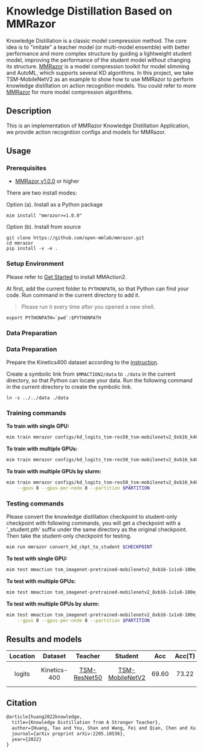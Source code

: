 # Knowledge Distillation Based on MMRazor

Knowledge Distillation is a classic model compression method. The core idea is to "imitate" a teacher model (or multi-model ensemble) with better performance and more complex structure by guiding a lightweight student model, improving the performance of the student model without changing its structure. [MMRazor](https://github.com/open-mmlab/mmrazor) is a model compression toolkit for model slimming and AutoML, which supports several KD algorithms. In this project, we take TSM-MobileNetV2 as an example to show how to use MMRazor to perform knowledge distillation on action recognition models. You could refer to more [MMRazor](https://github.com/open-mmlab/mmrazor) for more model compression algorithms.

## Description

This is an implementation of MMRazor Knowledge Distillation Application, we provide action recognition configs and models for MMRazor.

## Usage

### Prerequisites

- [MMRazor v1.0.0](https://github.com/open-mmlab/mmrazor/tree/v1.0.0) or higher

There are two install modes:

Option (a). Install as a Python package

```shell
mim install "mmrazor>=1.0.0"
```

Option (b). Install from source

```shell
git clone https://github.com/open-mmlab/mmrazor.git
cd mmrazor
pip install -v -e .
```

### Setup Environment

Please refer to [Get Started](https://mmaction2.readthedocs.io/en/latest/get_started/installation.html) to install MMAction2.

At first, add the current folder to `PYTHONPATH`, so that Python can find your code. Run command in the current directory to add it.

> Please run it every time after you opened a new shell.

```shell
export PYTHONPATH=`pwd`:$PYTHONPATH
```

### Data Preparation

### Data Preparation

Prepare the Kinetics400 dataset according to the [instruction](https://github.com/open-mmlab/mmaction2/blob/main/tools/data/kinetics/README.md).

Create a symbolic link from `$MMACTION2/data` to `./data` in the current directory, so that Python can locate your data. Run the following command in the current directory to create the symbolic link.

```shell
ln -s ../../data ./data
```

### Training commands

**To train with single GPU:**

```bash
mim train mmrazor configs/kd_logits_tsm-res50_tsm-mobilenetv2_8xb16_k400.py
```

**To train with multiple GPUs:**

```bash
mim train mmrazor configs/kd_logits_tsm-res50_tsm-mobilenetv2_8xb16_k400.py --launcher pytorch --gpus 8
```

**To train with multiple GPUs by slurm:**

```bash
mim train mmrazor configs/kd_logits_tsm-res50_tsm-mobilenetv2_8xb16_k400.py --launcher slurm \
    --gpus 8 --gpus-per-node 8 --partition $PARTITION
```

### Testing commands

Please convert the knowledge distillation checkpoint to student-only checkpoint with following commands, you will get a checkpoint with a '\_student.pth' suffix under the same directory as the original checkpoint. Then take the student-only checkpoint for testing.

```bash
mim run mmrazor convert_kd_ckpt_to_student $CHECKPOINT
```

**To test with single GPU:**

```bash
mim test mmaction tsm_imagenet-pretrained-mobilenetv2_8xb16-1x1x8-100e_kinetics400-rgb.py --checkpoint $CHECKPOINT
```

**To test with multiple GPUs:**

```bash
mim test mmaction tsm_imagenet-pretrained-mobilenetv2_8xb16-1x1x8-100e_kinetics400-rgb.py --checkpoint $CHECKPOINT --launcher pytorch --gpus 8
```

**To test with multiple GPUs by slurm:**

```bash
mim test mmaction tsm_imagenet-pretrained-mobilenetv2_8xb16-1x1x8-100e_kinetics400-rgb.py --checkpoint $CHECKPOINT --launcher slurm \
    --gpus 8 --gpus-per-node 8 --partition $PARTITION
```

## Results and models

| Location |   Dataset    |         Teacher         |      Student      |  Acc  | Acc(T) | Acc(S) |       Config        | Download                                                         |
| :------: | :----------: | :---------------------: | :---------------: | :---: | :----: | :----: | :-----------------: | :--------------------------------------------------------------- |
|  logits  | Kinetics-400 | [TSM-ResNet50][tsm-r50] | [TSM-MobileNetV2] | 69.60 | 73.22  | 68.71  | [config][distill_c] | [teacher][r50_pth] \| [model][distill_pth] \| [log][distill_log] |

## Citation

```latex
@article{huang2022knowledge,
  title={Knowledge Distillation from A Stronger Teacher},
  author={Huang, Tao and You, Shan and Wang, Fei and Qian, Chen and Xu, Chang},
  journal={arXiv preprint arXiv:2205.10536},
  year={2022}
}
```

[distill_c]: configs/kd_logits_tsm-res50_tsm-mobilenetv2_8xb16_k400.py
[distill_log]: https://download.openmmlab.com/mmaction/v1.0/projects/knowledge_distillation/kd_logits_tsm-res50_tsm-mobilenetv2_8xb16_k400/kd_logits_tsm-res50_tsm-mobilenetv2_8xb16_k400.log
[distill_pth]: https://download.openmmlab.com/mmaction/v1.0/projects/knowledge_distillation/kd_logits_tsm-res50_tsm-mobilenetv2_8xb16_k400/kd_logits_tsm-res50_tsm-mobilenetv2_8xb16_k400_20230517-c3e8aa0d.pth
[r50_pth]: https://download.openmmlab.com/mmaction/v1.0/recognition/tsm/tsm_imagenet-pretrained-r50_8xb16-1x1x8-100e_kinetics400-rgb/tsm_imagenet-pretrained-r50_8xb16-1x1x8-100e_kinetics400-rgb_20220831-a6db1e5d.pth
[tsm-mobilenetv2]: ../../configs/recognition/tsm/tsm_imagenet-pretrained-mobilenetv2_8xb16-1x1x8-100e_kinetics400-rgb.py
[tsm-r50]: ../../configs/recognition/tsm/tsm_imagenet-pretrained-r50_8xb16-1x1x8-50e_kinetics400-rgb.py
